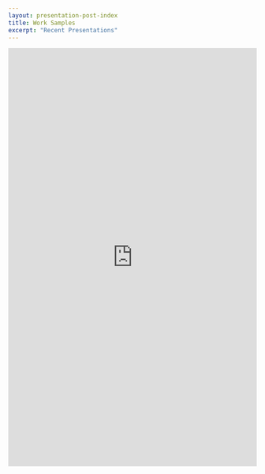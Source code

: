 ```yaml
---
layout: presentation-post-index
title: Work Samples
excerpt: "Recent Presentations"
---
```


<embed src="https://yourusername.github.io/documents/throolin_writingproject.pdf" width="100%" height="850px"/>

